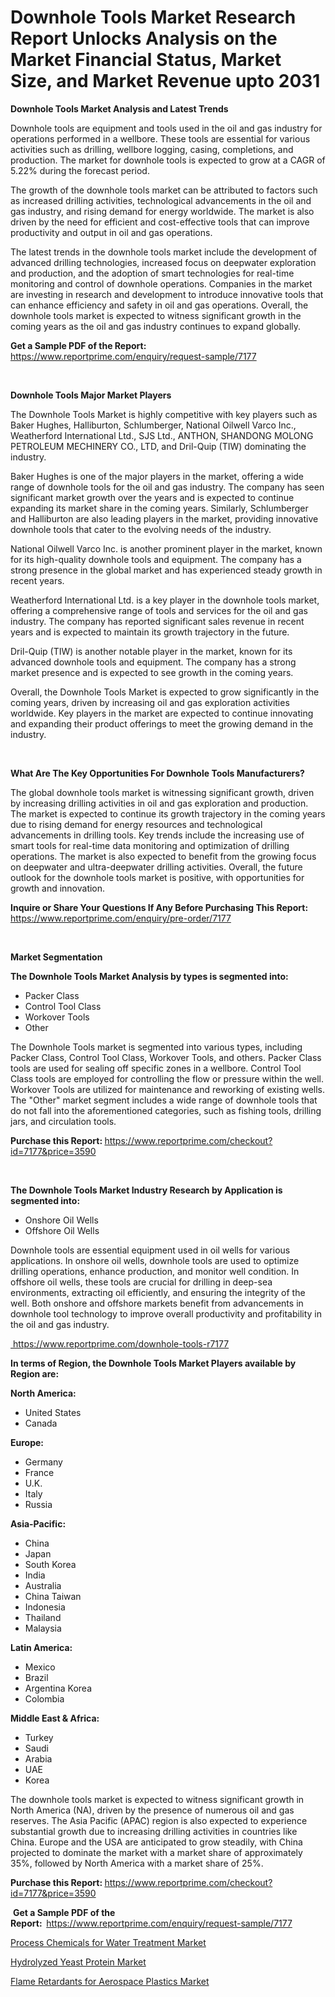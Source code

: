 <p><h1>Downhole Tools Market Research Report Unlocks Analysis on the Market Financial Status, Market Size, and Market Revenue upto 2031</h1></p><p><strong>Downhole Tools Market Analysis and Latest Trends</strong></p>
<p><p>Downhole tools are equipment and tools used in the oil and gas industry for operations performed in a wellbore. These tools are essential for various activities such as drilling, wellbore logging, casing, completions, and production. The market for downhole tools is expected to grow at a CAGR of 5.22% during the forecast period.</p><p>The growth of the downhole tools market can be attributed to factors such as increased drilling activities, technological advancements in the oil and gas industry, and rising demand for energy worldwide. The market is also driven by the need for efficient and cost-effective tools that can improve productivity and output in oil and gas operations.</p><p>The latest trends in the downhole tools market include the development of advanced drilling technologies, increased focus on deepwater exploration and production, and the adoption of smart technologies for real-time monitoring and control of downhole operations. Companies in the market are investing in research and development to introduce innovative tools that can enhance efficiency and safety in oil and gas operations. Overall, the downhole tools market is expected to witness significant growth in the coming years as the oil and gas industry continues to expand globally.</p></p>
<p><strong>Get a Sample PDF of the Report:&nbsp;</strong> <a href="https://www.reportprime.com/enquiry/request-sample/7177">https://www.reportprime.com/enquiry/request-sample/7177</a></p>
<p>&nbsp;</p>
<p><strong>Downhole Tools Major Market Players</strong></p>
<p><p>The Downhole Tools Market is highly competitive with key players such as Baker Hughes, Halliburton, Schlumberger, National Oilwell Varco Inc., Weatherford International Ltd., SJS Ltd., ANTHON, SHANDONG MOLONG PETROLEUM MECHINERY CO., LTD, and Dril-Quip (TIW) dominating the industry.</p><p>Baker Hughes is one of the major players in the market, offering a wide range of downhole tools for the oil and gas industry. The company has seen significant market growth over the years and is expected to continue expanding its market share in the coming years. Similarly, Schlumberger and Halliburton are also leading players in the market, providing innovative downhole tools that cater to the evolving needs of the industry.</p><p>National Oilwell Varco Inc. is another prominent player in the market, known for its high-quality downhole tools and equipment. The company has a strong presence in the global market and has experienced steady growth in recent years.</p><p>Weatherford International Ltd. is a key player in the downhole tools market, offering a comprehensive range of tools and services for the oil and gas industry. The company has reported significant sales revenue in recent years and is expected to maintain its growth trajectory in the future.</p><p>Dril-Quip (TIW) is another notable player in the market, known for its advanced downhole tools and equipment. The company has a strong market presence and is expected to see growth in the coming years.</p><p>Overall, the Downhole Tools Market is expected to grow significantly in the coming years, driven by increasing oil and gas exploration activities worldwide. Key players in the market are expected to continue innovating and expanding their product offerings to meet the growing demand in the industry.</p></p>
<p>&nbsp;</p>
<p><strong>What Are The Key Opportunities For Downhole Tools Manufacturers?</strong></p>
<p><p>The global downhole tools market is witnessing significant growth, driven by increasing drilling activities in oil and gas exploration and production. The market is expected to continue its growth trajectory in the coming years due to rising demand for energy resources and technological advancements in drilling tools. Key trends include the increasing use of smart tools for real-time data monitoring and optimization of drilling operations. The market is also expected to benefit from the growing focus on deepwater and ultra-deepwater drilling activities. Overall, the future outlook for the downhole tools market is positive, with opportunities for growth and innovation.</p></p>
<p><strong>Inquire or Share Your Questions If Any Before Purchasing This Report:</strong> <a href="https://www.reportprime.com/enquiry/pre-order/7177">https://www.reportprime.com/enquiry/pre-order/7177</a></p>
<p>&nbsp;</p>
<p><strong>Market Segmentation</strong></p>
<p><strong>The Downhole Tools Market Analysis by types is segmented into:</strong></p>
<p><ul><li>Packer Class</li><li>Control Tool Class</li><li>Workover Tools</li><li>Other</li></ul></p>
<p><p>The Downhole Tools market is segmented into various types, including Packer Class, Control Tool Class, Workover Tools, and others. Packer Class tools are used for sealing off specific zones in a wellbore. Control Tool Class tools are employed for controlling the flow or pressure within the well. Workover Tools are utilized for maintenance and reworking of existing wells. The "Other" market segment includes a wide range of downhole tools that do not fall into the aforementioned categories, such as fishing tools, drilling jars, and circulation tools.</p></p>
<p><strong>Purchase this Report:&nbsp;</strong><a href="https://www.reportprime.com/checkout?id=7177&price=3590">https://www.reportprime.com/checkout?id=7177&price=3590</a></p>
<p>&nbsp;</p>
<p><strong>The Downhole Tools Market Industry Research by Application is segmented into:</strong></p>
<p><ul><li>Onshore Oil Wells</li><li>Offshore Oil Wells</li></ul></p>
<p><p>Downhole tools are essential equipment used in oil wells for various applications. In onshore oil wells, downhole tools are used to optimize drilling operations, enhance production, and monitor well condition. In offshore oil wells, these tools are crucial for drilling in deep-sea environments, extracting oil efficiently, and ensuring the integrity of the well. Both onshore and offshore markets benefit from advancements in downhole tool technology to improve overall productivity and profitability in the oil and gas industry.</p></p>
<p><a href="https://www.reportprime.com/downhole-tools-r7177">&nbsp;https://www.reportprime.com/downhole-tools-r7177</a></p>
<p><strong>In terms of Region, the Downhole Tools Market Players available by Region are:</strong></p>
<p>
    <p> <strong> North America: </strong>
        <ul>
            <li>United States</li>
            <li>Canada</li>
        </ul>
        </p> 
    <p> <strong> Europe: </strong>
        <ul>
            <li>Germany</li>
            <li>France</li>
            <li>U.K.</li>
            <li>Italy</li>
            <li>Russia</li>
        </ul>
        </p> 
    <p> <strong> Asia-Pacific: </strong>
        <ul>
            <li>China</li>
            <li>Japan</li>
            <li>South Korea</li>
            <li>India</li>
            <li>Australia</li>
            <li>China Taiwan</li>
            <li>Indonesia</li>
            <li>Thailand</li>
            <li>Malaysia</li>
        </ul>
        </p> 
    <p> <strong> Latin America: </strong>
        <ul>
            <li>Mexico</li>
            <li>Brazil</li>
            <li>Argentina Korea</li>
            <li>Colombia</li>
        </ul>
        </p> 
    <p> <strong> Middle East & Africa: </strong>
        <ul>
            <li>Turkey</li>
            <li>Saudi</li>
            <li>Arabia</li>
            <li>UAE</li>
            <li>Korea</li>
        </ul>
    </p>
    </p>
<p><p>The downhole tools market is expected to witness significant growth in North America (NA), driven by the presence of numerous oil and gas reserves. The Asia Pacific (APAC) region is also expected to experience substantial growth due to increasing drilling activities in countries like China. Europe and the USA are anticipated to grow steadily, with China projected to dominate the market with a market share of approximately 35%, followed by North America with a market share of 25%.</p></p>
<p><strong>Purchase this Report: </strong><a href="https://www.reportprime.com/checkout?id=7177&price=3590">https://www.reportprime.com/checkout?id=7177&price=3590</a></p>
<p>&nbsp;<strong>Get a Sample PDF of the Report:&nbsp;&nbsp;</strong><a href="https://www.reportprime.com/enquiry/request-sample/7177">https://www.reportprime.com/enquiry/request-sample/7177</a></p>
<p><strong></strong></p>
<p><p><a href="https://issuu.com/reportprime-2/docs/process-chemicals-for-water-treatment-market-size-">Process Chemicals for Water Treatment Market</a></p><p><a href="https://scarlet-rocket-c63.notion.site/Hydrolyzed-Yeast-Protein-Market-Research-Report-Provides-Critical-Insights-that-can-help-Shape-Busin-289f15f81a054b1b99f9961cc5b9cc38">Hydrolyzed Yeast Protein Market</a></p><p><a href="https://issuu.com/reportprime-2/docs/flame-retardants-for-aerospace-plastics-market-siz">Flame Retardants for Aerospace Plastics Market</a></p></p>